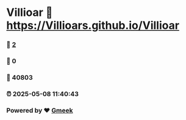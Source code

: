 # Villioar :link: https://Villioars.github.io/Villioar 
### :page_facing_up: [2](https://Villioars.github.io/Villioar/tag.html) 
### :speech_balloon: 0 
### :hibiscus: 40803 
### :alarm_clock: 2025-05-08 11:40:43 
### Powered by :heart: [Gmeek](https://github.com/Meekdai/Gmeek)
